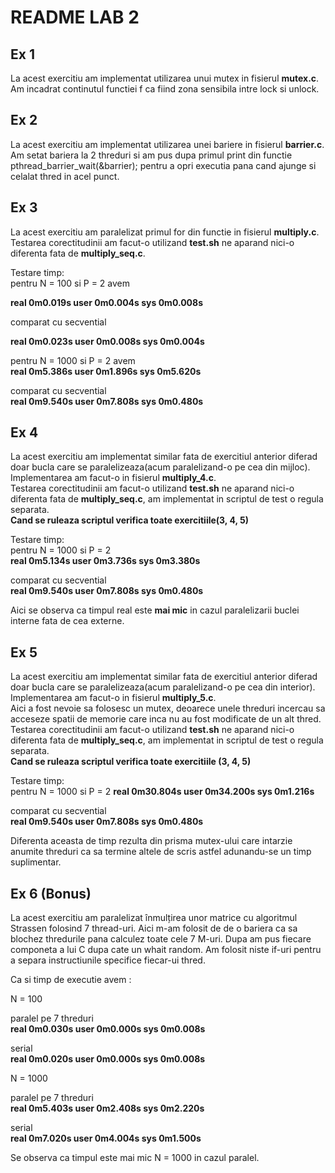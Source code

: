 # README LAB 2

## Ex 1

La acest exercitiu am implementat utilizarea unui mutex in fisierul **mutex.c**. Am incadrat continutul functiei f ca fiind zona sensibila intre lock si unlock.

## Ex 2

La acest exercitiu am implementat utilizarea unei bariere in fisierul **barrier.c**. Am setat bariera la 2 threduri si am pus dupa primul print din functie pthread_barrier_wait(&barrier); pentru a opri executia pana cand ajunge si celalat thred in acel punct.

## Ex 3

La acest exercitiu am paralelizat primul for din functie in fisierul **multiply.c**. Testarea corectitudinii am facut-o utilizand **test.sh** ne aparand nici-o diferenta fata de **multiply_seq.c**.

Testare timp:  
pentru N = 100 si P = 2 avem

**real 0m0.019s
user 0m0.004s
sys 0m0.008s**

comparat cu secvential

**real 0m0.023s
user 0m0.008s
sys 0m0.004s**

pentru N = 1000 si P = 2 avem  
**real 0m5.386s
user 0m1.896s
sys 0m5.620s**

comparat cu secvential  
**real 0m9.540s
user 0m7.808s
sys 0m0.480s**

## Ex 4

La acest exercitiu am implementat similar fata de exercitiul anterior diferad doar bucla care se paralelizeaza(acum paralelizand-o pe cea din mijloc). Implementarea am facut-o in fisierul **multiply_4.c**.  
Testarea corectitudinii am facut-o utilizand **test.sh** ne aparand nici-o diferenta fata de **multiply_seq.c**, am implementat in scriptul de test o regula separata.  
**Cand se ruleaza scriptul verifica toate exercitiile(3, 4, 5)**

Testare timp:  
pentru N = 1000 si P = 2  
**real 0m5.134s
user 0m3.736s
sys 0m3.380s**

comparat cu secvential  
**real 0m9.540s
user 0m7.808s
sys 0m0.480s**

Aici se observa ca timpul real este **mai mic** in cazul paralelizarii buclei interne fata de cea externe.

## Ex 5

La acest exercitiu am implementat similar fata de exercitiul anterior diferad doar bucla care se paralelizeaza(acum paralelizand-o pe cea din interior). Implementarea am facut-o in fisierul **multiply_5.c**.  
Aici a fost nevoie sa folosesc un mutex, deoarece unele threduri incercau sa acceseze spatii de memorie care inca nu au fost modificate de un alt thred.  
Testarea corectitudinii am facut-o utilizand **test.sh** ne aparand nici-o diferenta fata de **multiply_seq.c**, am implementat in scriptul de test o regula separata.  
**Cand se ruleaza scriptul verifica toate exercitiile (3, 4, 5)**

Testare timp:  
pentru N = 1000 si P = 2
**real 0m30.804s
user 0m34.200s
sys 0m1.216s**

comparat cu secvential  
**real 0m9.540s
user 0m7.808s
sys 0m0.480s**

Diferenta aceasta de timp rezulta din prisma mutex-ului care intarzie anumite threduri ca sa termine altele de scris astfel adunandu-se un timp suplimentar.

## Ex 6 (Bonus)

La acest exercitiu am paralelizat înmulțirea unor matrice cu algoritmul Strassen folosind 7 thread-uri. Aici m-am folosit de de o bariera ca sa blochez thredurile pana calculez toate cele 7 M-uri. Dupa am pus fiecare componeta a lui C dupa cate un whait random. Am folosit niste if-uri pentru a separa instructiunile specifice fiecar-ui thred.

Ca si timp de executie avem :

N = 100

paralel pe 7 threduri  
**real 0m0.030s
user 0m0.000s
sys 0m0.008s**

serial  
**real 0m0.020s
user 0m0.000s
sys 0m0.008s**

N = 1000

paralel pe 7 threduri  
**real 0m5.403s
user 0m2.408s
sys 0m2.220s**

serial  
**real 0m7.020s
user 0m4.004s
sys 0m1.500s**

Se observa ca timpul este mai mic N = 1000 in cazul paralel.
